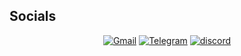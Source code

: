 ## Socials
<div id="badges" align="center">
  <a href="mailto:amv.evgeniy@gmail.com" target="_blank"><img src="https://img.shields.io/badge/Gmail-red?style=for-the-badge&logo=gmail&logoColor=white" alt="Gmail"/></a>
  <a href="https://t.me/amv_evgeniiy" target="_blank"><img src="https://img.shields.io/badge/Telegram-blue?style=for-the-badge&logo=telegram&logoColor=white" alt="Telegram"/></a>
  <a href="https://discord.com/users/408602538041016330" target="_blank"><img src="https://img.shields.io/badge/Discord-5865f2?style=for-the-badge&logo=discord&logoColor=white" alt="discord"/></a>
</div>

<div id="counter" align="center">
  <img src="https://komarev.com/ghpvc/?username=iriswolf&style=flat-square&color=blue" alt=""/>
</div>

<!--
**iriswolf/iriswolf** is a ✨ _special_ ✨ repository because its `README.md` (this file) appears on your GitHub profile.

Here are some ideas to get you started:

- 🔭 I’m currently working on ...
- 🌱 I’m currently learning ...
- 👯 I’m looking to collaborate on ...
- 🤔 I’m looking for help with ...
- 💬 Ask me about ...
- 📫 How to reach me: ...
- 😄 Pronouns: ...
- ⚡ Fun fact: ...
-->
